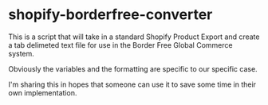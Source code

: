 # shopify-borderfree-converter

This is a script that will take in a standard Shopify Product Export and create a 
tab delimeted text file for use in the Border Free Global Commerce system.

Obviously the variables and the formatting are specific to our specific case.

I'm sharing this in hopes that someone can use it to save some time in their own 
implementation.
